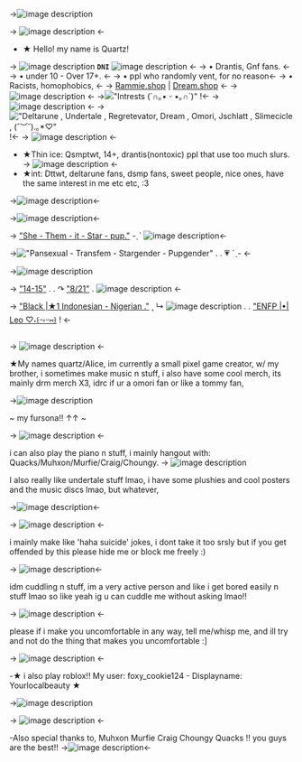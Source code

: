 ->![image description](https://media.discordapp.net/attachments/1178324292027564123/1218552026770968596/33477963939396f4c1ddaddf2fd1a2af.jpg?ex=66081402&is=65f59f02&hm=e60d506dc87cc16e36f87429c0f6f10cd7caee1b3bc90cc75138a56de25a9f60&)

-> ![image description](https://tomomi.neocities.org/divider/div40.png) <-

- ★ Hello! my name is Quartz!

-> ![image description](https://tomomi.neocities.org/pixeles/187.gif) **`DNI`** ![image
description](https://tomomi.neocities.org/pixeles/187.gif) <-
-> • Drantis, Gnf fans. <-
-> • under 10 - Over 17+. <-
-> • ppl who randomly vent, for no reason<-
-> • Racists, homophobics, <-
-> [Rammie.shop](url) | [Dream.shop](url) <-
-> ![image description](https://tomomi.neocities.org/divider/div40.png) <-
->!["Intrests (⁠´⁠∩⁠｡⁠•⁠ ⁠ᵕ⁠ ⁠•⁠｡⁠∩⁠`⁠)"]() !<-
-> ![image description](https://tomomi.neocities.org/divider/div40.png) <-
->!["*Deltarune , Undertale , Regretevator, Dream , Omori, Jschlatt , Slimecicle ,* (⁠*⁠˘⁠︶⁠˘⁠*⁠)⁠.⁠｡⁠*⁠♡"]() !<-
-> ![image description](https://tomomi.neocities.org/divider/div40.png) <-
- ★Thin ice: Qsmptwt, 14+, drantis(nontoxic) ppl that use too much slurs.
-> ![image description](https://tomomi.neocities.org/divider/div40.png) <-
- ★int: Dttwt, deltarune fans, dsmp fans, sweet people, nice ones, have the same interest in me etc etc, :3

->![image description](https://media.discordapp.net/attachments/1178324292027564123/1218566824053051582/72cd4b04fb721783c4b0e9173f4ed3b6.jpg?ex=660821ca&is=65f5acca&hm=195a19cadca12d529d6d602f3ac0304294007f7911108ae2ce1c884561c8607f&)<-

->![image description](https://tomomi.neocities.org/divider/div24.gif)<-

-> ["She - Them - it - Star - pup."]() -ˏˋ ![image description](https://tomomi.neocities.org/pixeles/250.gif)<-

->!["Pansexual - Transfem - Stargender - Pupgender"]() . . 💗 ˊˎ- <-

->![image description](https://media.discordapp.net/attachments/1178324292027564123/1218562279277334658/Untitled382_20240316211048.png?ex=66081d8f&is=65f5a88f&hm=83f0322c6ce01692a6b8fd63f8c2690d67013f169480665fc40fd81fe8c7ac5d&)

-> ["14-15"]() . . ↷ ["8/21"]() . ![image
description](https://tomomi.neocities.org/pixeles/275.png) <-

-> ["Black |★1 Indonesian - Nigerian ."]() ˛ ↳ ![image description](https://tomomi.neocities.org/28.png) . .
["ENFP |•| Leo ♡⁠˖⁠꒰⁠ᵕ⁠༚⁠ᵕ⁠⑅⁠꒱]() ! <-

-> ![image description](https://tomomi.neocities.org/divider/div40.png) <-

★My names quartz/Alice, im currently a small pixel game creator, w/ my brother, i sometimes make music n stuff, i also have some cool merch, its mainly drm merch X3, idrc if ur a omori fan or like a tommy fan,

->![image description](https://media.discordapp.net/attachments/1178324292027564123/1218564609250693250/pony-town-persona_No_FURSONA-sit-padded-4x.gif?ex=66081fba&is=65f5aaba&hm=d7aeb7268a6f6117901b6589f3761c6f1493435dfe0910b08dfad703ca744644&)

~ my fursona!! ↑↑ ~

-> ![image description](https://tomomi.neocities.org/divider/div40.png) <-

i can also play the piano n stuff, i mainly hangout with: Quacks/Muhxon/Murfie/Craig/Choungy. -> ![image description](https://tomomi.neocities.org/pixeles2/355.gif)

I also really like undertale stuff lmao, i have some plushies and cool posters and the music discs lmao, but whatever,

->![image description](https://media.discordapp.net/attachments/1178324292027564123/1218566824388464731/1d56fe0325b185d61bda1b6f78d32ad2.jpg?ex=660821ca&is=65f5acca&hm=2a16ce837f101633533faf875f7e9b31482326d397336a2d694c527dac56b873&)<-

-> ![image description](https://tomomi.neocities.org/divider/div40.png) <-

i mainly make like 'haha suicide' jokes, i dont take it too srsly but if you get offended by this please hide me or block me freely :)

-> ![image description](https://media.discordapp.net/attachments/1178324292027564123/1218566823763513405/c7aaa035fc0dfbe293bb61317a7c0631.jpg?ex=660821ca&is=65f5acca&hm=3153b9574f30092d8d106a0bc140eaa68aa497bd16fbcc3078a97c0c4f229a63&)<-

idm cuddling n stuff, im a very active person and like i get bored easily n stuff lmao so like yeah ig u can cuddle me without asking lmao!!

-> ![image description](https://tomomi.neocities.org/divider/div40.png) <-

please if i make you uncomfortable in any way, tell me/whisp me, and ill try and not do the thing that makes you uncomfortable :]

-> ![image description](https://tomomi.neocities.org/divider/div40.png) <-

-★ i also play roblox!! My user: foxy_cookie124 - Displayname: Yourlocalbeauty ★

->![image description](https://media.discordapp.net/attachments/1178324292027564123/1218570156675039402/Untitled383_20240316214224.png?ex=660824e5&is=65f5afe5&hm=b64bea41b95c0312cd316a7bcb6bb26736efb1834c882be1a8ac878f3d6b6d15&)

-> ![image description](https://tomomi.neocities.org/divider/div40.png) <-

-Also special thanks to, Muhxon Murfie Craig Choungy Quacks !! you guys are the best!! ->![image description](https://tomomi.neocities.org/28.png)<-
